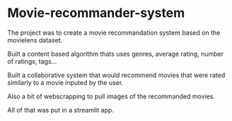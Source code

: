 # Movie-recommander-system

The project was to create a  movie recommandation system based on the movielens dataset.

Built a content based algorithm thats uses genres, average rating, number of ratings, tags...

Built a collaborative system that would recommend movies that were rated similarly to a movie inputed by the user.

Also a bit of webscrapping to pull images of the recommanded movies.

All of that was put in a streamlit app.

